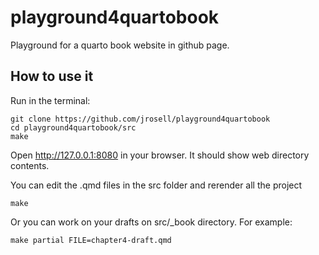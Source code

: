 # playground4quartobook

Playground for a quarto book website in github page.

## How to use it

Run in the terminal:

```
git clone https://github.com/jrosell/playground4quartobook
cd playground4quartobook/src
make
```

Open http://127.0.0.1:8080 in your browser. It should show web directory contents.

You can edit the .qmd files in the src folder and rerender all the project

```
make
```

Or you can work on your drafts on src/_book directory. For example:

```
make partial FILE=chapter4-draft.qmd
```


